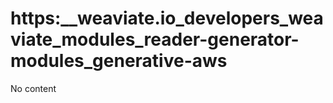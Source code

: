 # https:\_\_weaviate.io_developers_weaviate_modules_reader-generator-modules_generative-aws

No content
